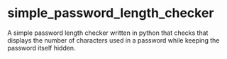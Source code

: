 # simple_password_length_checker
A simple password length checker written in python that checks that displays the number of characters used in a password while keeping the password itself hidden.
